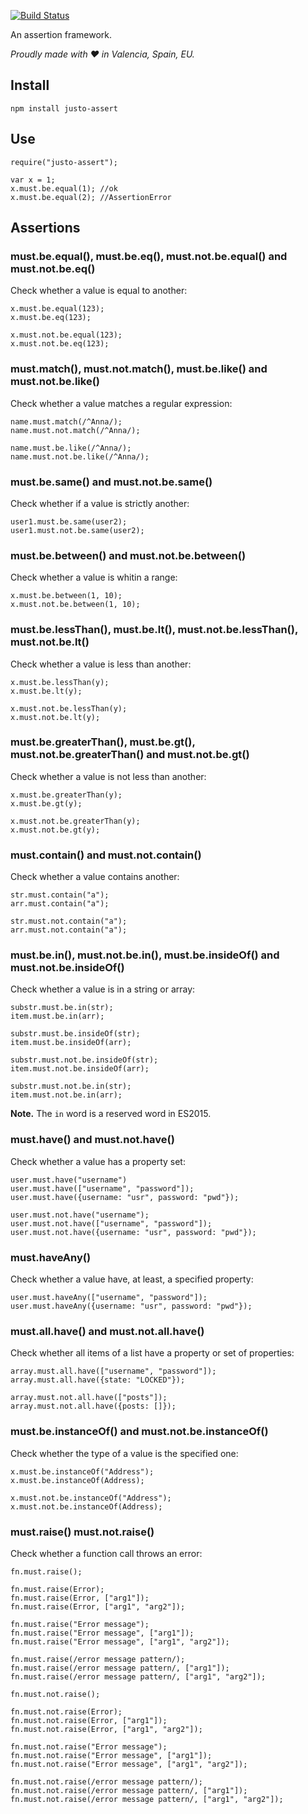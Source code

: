 [![Build Status](https://travis-ci.org/justojs/justo-assert.svg)](https://travis-ci.org/justojs/justo-assert)

An assertion framework.

*Proudly made with ♥ in Valencia, Spain, EU.*

## Install

```
npm install justo-assert
```

## Use

```
require("justo-assert");

var x = 1;
x.must.be.equal(1); //ok
x.must.be.equal(2); //AssertionError
```

## Assertions

### must.be.equal(), must.be.eq(), must.not.be.equal() and must.not.be.eq()

Check whether a value is equal to another:

```
x.must.be.equal(123);
x.must.be.eq(123);

x.must.not.be.equal(123);
x.must.not.be.eq(123);
```

### must.match(), must.not.match(), must.be.like() and must.not.be.like()

Check whether a value matches a regular expression:

```
name.must.match(/^Anna/);
name.must.not.match(/^Anna/);

name.must.be.like(/^Anna/);
name.must.not.be.like(/^Anna/);
```

### must.be.same() and must.not.be.same()

Check whether if a value is strictly another:

```
user1.must.be.same(user2);
user1.must.not.be.same(user2);
```

### must.be.between() and must.not.be.between()

Check whether a value is whitin a range:

```
x.must.be.between(1, 10);
x.must.not.be.between(1, 10);
```

### must.be.lessThan(), must.be.lt(), must.not.be.lessThan(), must.not.be.lt()

Check whether a value is less than another:

```
x.must.be.lessThan(y);
x.must.be.lt(y);

x.must.not.be.lessThan(y);
x.must.not.be.lt(y);
```

### must.be.greaterThan(), must.be.gt(), must.not.be.greaterThan() and must.not.be.gt()

Check whether a value is not less than another:

```
x.must.be.greaterThan(y);
x.must.be.gt(y);

x.must.not.be.greaterThan(y);
x.must.not.be.gt(y);
```

### must.contain() and must.not.contain()

Check whether a value contains another:

```
str.must.contain("a");
arr.must.contain("a");

str.must.not.contain("a");
arr.must.not.contain("a");
```

### must.be.in(), must.not.be.in(), must.be.insideOf() and must.not.be.insideOf()

Check whether a value is in a string or array:

```
substr.must.be.in(str);
item.must.be.in(arr);

substr.must.be.insideOf(str);
item.must.be.insideOf(arr);

substr.must.not.be.insideOf(str);
item.must.not.be.insideOf(arr);

substr.must.not.be.in(str);
item.must.not.be.in(arr);
```

**Note.** The `in` word is a reserved word in ES2015.

### must.have() and must.not.have()

Check whether a value has a property set:

```
user.must.have("username")
user.must.have(["username", "password"]);
user.must.have({username: "usr", password: "pwd"});

user.must.not.have("username");
user.must.not.have(["username", "password"]);
user.must.not.have({username: "usr", password: "pwd"});
```

### must.haveAny()

Check whether a value have, at least, a specified property:

```
user.must.haveAny(["username", "password"]);
user.must.haveAny({username: "usr", password: "pwd"});
```

### must.all.have() and must.not.all.have()

Check whether all items of a list have a property or set of properties:

```
array.must.all.have(["username", "password"]);
array.must.all.have({state: "LOCKED"});

array.must.not.all.have(["posts"]);
array.must.not.all.have({posts: []});
```

### must.be.instanceOf() and must.not.be.instanceOf()

Check whether the type of a value is the specified one:

```
x.must.be.instanceOf("Address");
x.must.be.instanceOf(Address);

x.must.not.be.instanceOf("Address");
x.must.not.be.instanceOf(Address);
```

### must.raise() must.not.raise()

Check whether a function call throws an error:

```
fn.must.raise();

fn.must.raise(Error);
fn.must.raise(Error, ["arg1"]);
fn.must.raise(Error, ["arg1", "arg2"]);

fn.must.raise("Error message");
fn.must.raise("Error message", ["arg1"]);
fn.must.raise("Error message", ["arg1", "arg2"]);

fn.must.raise(/error message pattern/);
fn.must.raise(/error message pattern/, ["arg1"]);
fn.must.raise(/error message pattern/, ["arg1", "arg2"]);

fn.must.not.raise();

fn.must.not.raise(Error);
fn.must.not.raise(Error, ["arg1"]);
fn.must.not.raise(Error, ["arg1", "arg2"]);

fn.must.not.raise("Error message");
fn.must.not.raise("Error message", ["arg1"]);
fn.must.not.raise("Error message", ["arg1", "arg2"]);

fn.must.not.raise(/error message pattern/);
fn.must.not.raise(/error message pattern/, ["arg1"]);
fn.must.not.raise(/error message pattern/, ["arg1", "arg2"]);
```
